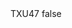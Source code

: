 <?xml version="1.0" encoding="UTF-8"?>
<CustomMetadata xmlns="http://soap.sforce.com/2006/04/metadata">
    <label>TXU47</label>
    <protected>false</protected>
</CustomMetadata>
